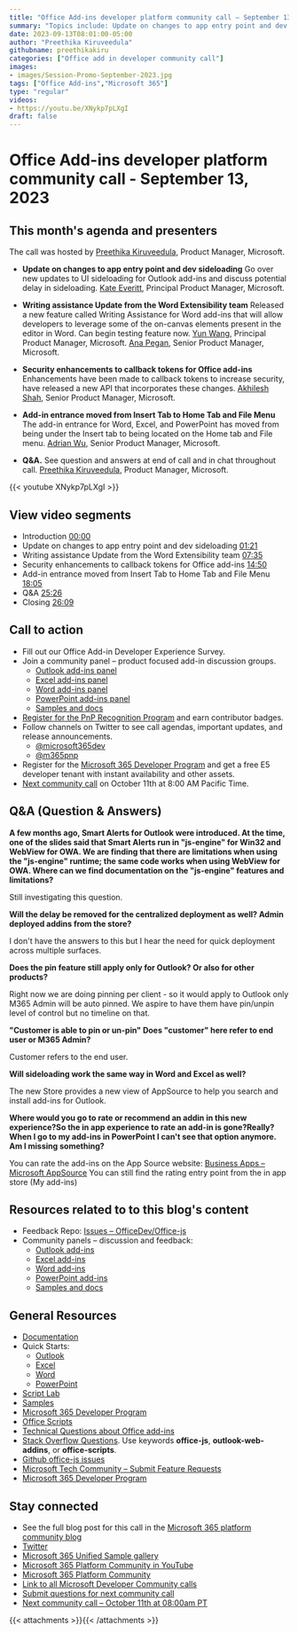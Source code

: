 ```yaml
---
title: "Office Add-ins developer platform community call – September 13, 2023"
summary: "Topics include: Update on changes to app entry point and dev sideloading, writing assistance update from the Word Extensibility team, security enhancements to callback tokens for Office add-ins, and Word/Excel/PowerPoint add-in entrance has moved from Insert tab to Home tab and File menu. Call hosted by Preethika Kiruveedula, Product Manager at Microsoft. Recorded on September 13, 2023."
date: 2023-09-13T08:01:00-05:00
author: "Preethika Kiruveedula"
githubname: preethikakiru
categories: ["Office add in developer community call"]
images:
- images/Session-Promo-September-2023.jpg
tags: ["Office Add-ins","Microsoft 365"]
type: "regular"
videos:
- https://youtu.be/XNykp7pLXgI
draft: false
---
```


# Office Add-ins developer platform community call - September 13, 2023

## This month's agenda and presenters

The call was hosted by [Preethika Kiruveedula](www.linkedin.com/in/preethika-kiruveedula-529b7a148), Product Manager, Microsoft.

* **Update on changes to app entry point and dev sideloading** Go over new updates to UI sideloading for Outlook add-ins and discuss potential delay in sideloading. [Kate Everitt](https://www.linkedin.com/in/kate-everitt-6aa69a3/), Principal Product Manager, Microsoft.

* **Writing assistance Update from the Word Extensibility team** Released a new feature called Writing Assistance for Word add-ins that will allow developers to leverage some of the on-canvas elements present in the editor in Word. Can begin testing feature now. [Yun Wang](https://www.linkedin.com/in/wang-yun-99370463/?originalSubdomain=cn), Principal Product Manager, Microsoft. [Ana Pegan](https://www.linkedin.com/in/anapegan/), Senior Product Manager, Microsoft.

* **Security enhancements to callback tokens for Office add-ins** Enhancements have been made to callback tokens to increase security, have released a new API that incorporates these changes. [Akhilesh Shah](https://www.linkedin.com/in/akhileshshah/), Senior Product Manager, Microsoft.

* **Add-in entrance moved from Insert Tab to Home Tab and File Menu** The add-in entrance for Word, Excel, and PowerPoint has moved from being under the Insert tab to being located on the Home tab and File menu. [Adrian Wu](https://www.linkedin.com/in/adrian-wu-53462582/?originalSubdomain=cn), Senior Product Manager, Microsoft.


* **Q&A.** See question and answers at end of call and in chat throughout call. [Preethika Kiruveedula](www.linkedin.com/in/preethika-kiruveedula-529b7a14), Product Manager, Microsoft.

{{< youtube XNykp7pLXgI >}}

## View video segments

* Introduction [00:00](https://youtu.be/XNykp7pLXgI?t=0)
* Update on changes to app entry point and dev sideloading [01:21](https://www.youtube.com/watch?v=XNykp7pLXgI&t=83s)
* Writing assistance Update from the Word Extensibility team [07:35](https://youtu.be/XNykp7pLXgI?t=455)
* Security enhancements to callback tokens for Office add-ins [14:50](https://youtu.be/XNykp7pLXgI?t=888)
* Add-in entrance moved from Insert Tab to Home Tab and File Menu [18:05](https://youtu.be/XNykp7pLXgI?t=1085)
* Q&A [25:26](https://youtu.be/XNykp7pLXgI?t=1525)
* Closing [26:09](https://youtu.be/XNykp7pLXgI?t=1567)


## Call to action

* Fill out our Office Add-in Developer Experience Survey.
* Join a community panel – product focused add-in discussion groups.
    * [Outlook add-ins panel](https://ux.microsoft.com/Panel/OutlookAddinDeveloper)
    * [Excel add-ins panel](https://ux.microsoft.com/Panel/ExcelAddinDeveloper)
    * [Word add-ins panel](https://ux.microsoft.com/Panel/WordAddinDeveloper)
    * [PowerPoint add-ins panel](https://ux.microsoft.com/Panel/PowerPointAddinDeveloper)
    * [Samples and docs](https://ux.microsoft.com/Panel/OfficeAddinImproveSamplesDocs)
* [Register for the PnP Recognition Program](https://pnp.github.io/recognitionprogram/) and earn contributor badges.
* Follow channels on Twitter to see call agendas, important updates, and release announcements.
    * [@microsoft365dev](https://twitter.com/microsoft365dev)
    * [@m365pnp](https://twitter.com/m365pnp)
* Register for the [Microsoft 365 Developer Program](https://aka.ms/m365/devprogram) and get a free E5 developer tenant with instant availability and other assets.
* [Next community call](https://aka.ms/officeaddinscommunitycall) on October 11th at 8:00 AM Pacific Time.

## Q&A (Question & Answers)

**A few months ago, Smart Alerts for Outlook were introduced. At the time, one of the slides said that Smart Alerts run in "js-engine" for Win32 and WebView for OWA. We are finding that there are limitations when using the "js-engine" runtime; the same code works when using WebView for OWA. Where can we find documentation on the "js-engine" features and limitations?**

Still investigating this question.


**Will the delay be removed for the centralized deployment as well? Admin deployed addins from the store?**

I don't have the answers to this but I hear the need for quick deployment across multiple surfaces.

**Does the pin feature still apply only for Outlook? Or also for other products?**

Right now we are doing pinning per client - so it would apply to Outlook only M365 Admin will be auto pinned. We aspire to have them have pin/unpin level of control but no timeline on that.

**"Customer is able to pin or un-pin" Does "customer" here refer to end user or M365 Admin?**

Customer refers to the end user.

**Will sideloading work the same way in Word and Excel as well?**

 The new Store provides a new view of AppSource to help you search and install add-ins for Outlook.

**Where would you go to rate or recommend an addin in this new experience?So the in app experience to rate an add-in is gone?Really? When I go to my add-ins in PowerPoint I can't see that option anymore. Am I missing something?**

You can rate the add-ins on the App Source website: [Business Apps – Microsoft AppSource](https://appsource.microsoft.com/en-US/marketplace/apps?page=1&product=excel%3Bpowerpoint%3Bword) You can still find the rating entry point from the in app store (My add-ins)


## Resources related to to this blog's content

* Feedback Repo: [Issues – OfficeDev/Office-js](https://github.com/OfficeDev/office-js/issues)
* Community panels – discussion and feedback:
  * [Outlook add-ins](https://ux.microsoft.com/Panel/OutlookAddinDeveloper)
  * [Excel add-ins](https://ux.microsoft.com/Panel/ExcelAddinDeveloper)
  * [Word add-ins ](https://ux.microsoft.com/Panel/WordAddinDeveloper)
  * [PowerPoint add-ins](https://ux.microsoft.com/Panel/PowerPointAddinDeveloper)
  * [Samples and docs](https://ux.microsoft.com/Panel/OfficeAddinImproveSamplesDocs)

## General Resources

* [Documentation](https://aka.ms/office-add-ins-docs)
* Quick Starts:
  * [Outlook](https://learn.microsoft.com/office/dev/add-ins/quickstarts/outlook-quickstart)
  * [Excel](https://learn.microsoft.com/office/dev/add-ins/quickstarts/excel-quickstart-jquery)
  * [Word](https://learn.microsoft.com/office/dev/add-ins/quickstarts/word-quickstart)
  * [PowerPoint](https://learn.microsoft.com/office/dev/add-ins/quickstarts/powerpoint-quickstart)
* [Script Lab](https://aka.ms/getscriptlab)
* [Samples](https://aka.ms/officeaddinsamples)
* [Microsoft 365 Developer Program](https://aka.ms/M365devprogram)
* [Office Scripts](aka.ms/office-scripts-docs)
* [Technical Questions about Office add-ins](https://aka.ms/office-addins-dev-questions)
* [Stack Overflow Questions](https://stackoverflow.com). Use keywords **office-js**, **outlook-web-addins**, or **office-scripts**.
* [Github office-js issues](https://github.com/OfficeDev/office-js/issues)
* [Microsoft Tech Community – Submit Feature Requests](https://aka.ms/m365dev-suggestions)
* [Microsoft 365 Developer Program](https://aka.ms/M365devprogram)

## Stay connected

* See the full blog post for this call in the [Microsoft 365 platform community blog](https://aka.ms/m365pnp/blog)
* [Twitter](https://twitter.com/microsoft365dev)
* [Microsoft 365 Unified Sample gallery](https://aka.ms/community/samples)
* [Microsoft 365 Platform Community in YouTube](https://aka.ms/community/videos)
* [Microsoft 365 Platform Community](https://aka.ms/community/home)
* [Link to all Microsoft Developer Community calls](https://aka.ms/M365DevCalls)
* [Submit questions for next community call](https://aka.ms/officeaddinsform)
* [Next community call – October 11th at 08:00am PT](https://aka.ms/officeaddinscommunitycall)

{{< attachments >}}{{< /attachments >}}
